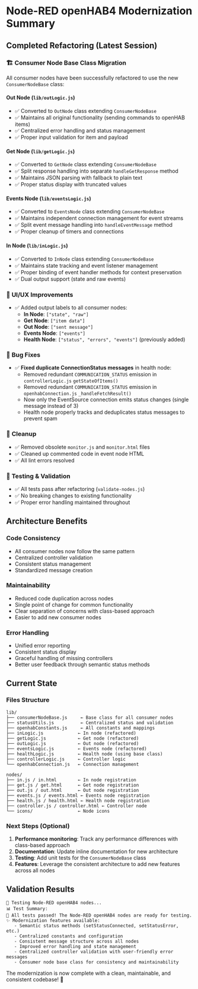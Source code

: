 # Node-RED openHAB4 Modernization Summary

## Completed Refactoring (Latest Session)

### 🏗️ **Consumer Node Base Class Migration**
All consumer nodes have been successfully refactored to use the new `ConsumerNodeBase` class:

#### **Out Node** (`lib/outLogic.js`)
- ✅ Converted to `OutNode` class extending `ConsumerNodeBase`
- ✅ Maintains all original functionality (sending commands to openHAB items)
- ✅ Centralized error handling and status management
- ✅ Proper input validation for item and payload

#### **Get Node** (`lib/getLogic.js`)
- ✅ Converted to `GetNode` class extending `ConsumerNodeBase`
- ✅ Split response handling into separate `handleGetResponse` method
- ✅ Maintains JSON parsing with fallback to plain text
- ✅ Proper status display with truncated values

#### **Events Node** (`lib/eventsLogic.js`)
- ✅ Converted to `EventsNode` class extending `ConsumerNodeBase`
- ✅ Maintains independent connection management for event streams
- ✅ Split event message handling into `handleEventMessage` method
- ✅ Proper cleanup of timers and connections

#### **In Node** (`lib/inLogic.js`)
- ✅ Converted to `InNode` class extending `ConsumerNodeBase`
- ✅ Maintains state tracking and event listener management
- ✅ Proper binding of event handler methods for context preservation
- ✅ Dual output support (state and raw events)

### 🎯 **UI/UX Improvements**
- ✅ Added output labels to all consumer nodes:
  - **In Node**: `["state", "raw"]`
  - **Get Node**: `["item data"]`
  - **Out Node**: `["sent message"]`
  - **Events Node**: `["events"]`
  - **Health Node**: `["status", "errors", "events"]` (previously added)

### 🐛 **Bug Fixes**
- ✅ **Fixed duplicate ConnectionStatus messages** in health node:
  - Removed redundant `COMMUNICATION_STATUS` emission in `controllerLogic.js` `getStateOfItems()`
  - Removed redundant `COMMUNICATION_STATUS` emission in `openhabConnection.js` `_handleFetchResult()`
  - Now only the EventSource connection emits status changes (single message instead of 3)
  - Health node properly tracks and deduplicates status messages to prevent spam

### 🧹 **Cleanup**
- ✅ Removed obsolete `monitor.js` and `monitor.html` files
- ✅ Cleaned up commented code in event node HTML
- ✅ All lint errors resolved

### 🧪 **Testing & Validation**
- ✅ All tests pass after refactoring (`validate-nodes.js`)
- ✅ No breaking changes to existing functionality
- ✅ Proper error handling maintained throughout

## Architecture Benefits

### **Code Consistency**
- All consumer nodes now follow the same pattern
- Centralized controller validation
- Consistent status management
- Standardized message creation

### **Maintainability**
- Reduced code duplication across nodes
- Single point of change for common functionality
- Clear separation of concerns with class-based approach
- Easier to add new consumer nodes

### **Error Handling**
- Unified error reporting
- Consistent status display
- Graceful handling of missing controllers
- Better user feedback through semantic status methods

## Current State

### **Files Structure**
```
lib/
├── consumerNodeBase.js     ← Base class for all consumer nodes
├── statusUtils.js          ← Centralized status and validation
├── openhabConstants.js     ← All constants and mappings
├── inLogic.js             ← In node (refactored)
├── getLogic.js            ← Get node (refactored)
├── outLogic.js            ← Out node (refactored)
├── eventsLogic.js         ← Events node (refactored)
├── healthLogic.js         ← Health node (using base class)
├── controllerLogic.js     ← Controller logic
└── openhabConnection.js   ← Connection management

nodes/
├── in.js / in.html        ← In node registration
├── get.js / get.html      ← Get node registration
├── out.js / out.html      ← Out node registration
├── events.js / events.html ← Events node registration
├── health.js / health.html ← Health node registration
├── controller.js / controller.html ← Controller node
└── icons/                 ← Node icons
```

### **Next Steps (Optional)**
1. **Performance monitoring**: Track any performance differences with class-based approach
2. **Documentation**: Update inline documentation for new architecture
3. **Testing**: Add unit tests for the `ConsumerNodeBase` class
4. **Features**: Leverage the consistent architecture to add new features across all nodes

## Validation Results
```
🧪 Testing Node-RED openHAB4 nodes...
📊 Test Summary:
🎉 All tests passed! The Node-RED openHAB4 nodes are ready for testing.
✨ Modernization features available:
   - Semantic status methods (setStatusConnected, setStatusError, etc.)
   - Centralized constants and configuration
   - Consistent message structure across all nodes
   - Improved error handling and state management
   - Centralized controller validation with user-friendly error messages
   - Consumer node base class for consistency and maintainability
```

The modernization is now complete with a clean, maintainable, and consistent codebase! 🎉
